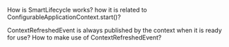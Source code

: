 How is SmartLifecycle works? how it is related to ConfigurableApplicationContext.start()? 

ContextRefreshedEvent is always published by the context when it is ready for use? How to make use of ContextRefreshedEvent?
